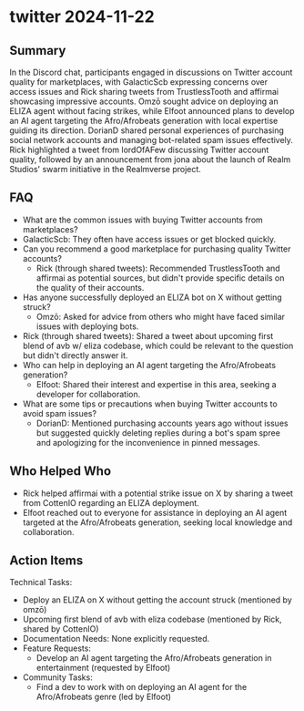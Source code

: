 # twitter 2024-11-22

## Summary

In the Discord chat, participants engaged in discussions on Twitter account quality for marketplaces, with GalacticScb
expressing concerns over access issues and Rick sharing tweets from TrustlessTooth and affirmai showcasing impressive
accounts. Omzō sought advice on deploying an ELIZA agent without facing strikes, while Elfoot announced plans to develop
an AI agent targeting the Afro/Afrobeats generation with local expertise guiding its direction. DorianD shared personal
experiences of purchasing social network accounts and managing bot-related spam issues effectively. Rick highlighted a
tweet from lordOfAFew discussing Twitter account quality, followed by an announcement from jona about the launch of
Realm Studios' swarm initiative in the Realmverse project.

## FAQ

- What are the common issues with buying Twitter accounts from marketplaces?
- GalacticScb: They often have access issues or get blocked quickly.
- Can you recommend a good marketplace for purchasing quality Twitter accounts?
    - Rick (through shared tweets): Recommended TrustlessTooth and affirmai as potential sources, but didn't provide
      specific details on the quality of their accounts.
- Has anyone successfully deployed an ELIZA bot on X without getting struck?
    - Omzō: Asked for advice from others who might have faced similar issues with deploying bots.
- Rick (through shared tweets): Shared a tweet about upcoming first blend of avb w/ eliza codebase, which could be relevant to the question but didn't directly answer it.
- Who can help in deploying an AI agent targeting the Afro/Afrobeats generation?
    - Elfoot: Shared their interest and expertise in this area, seeking a developer for collaboration.
- What are some tips or precautions when buying Twitter accounts to avoid spam issues?
    - DorianD: Mentioned purchasing accounts years ago without issues but suggested quickly deleting replies during a
      bot's spam spree and apologizing for the inconvenience in pinned messages.

## Who Helped Who

- Rick helped affirmai with a potential strike issue on X by sharing a tweet from CottenIO regarding an ELIZA
  deployment.
- Elfoot reached out to everyone for assistance in deploying an AI agent targeted at the Afro/Afrobeats generation, seeking local knowledge and collaboration.

## Action Items

Technical Tasks:

- Deploy an ELIZA on X without getting the account struck (mentioned by omzō)
- Upcoming first blend of avb with eliza codebase (mentioned by Rick, shared by CottenIO)
- Documentation Needs: None explicitly requested.
- Feature Requests:
    - Develop an AI agent targeting the Afro/Afrobeats generation in entertainment (requested by Elfoot)
- Community Tasks:
    - Find a dev to work with on deploying an AI agent for the Afro/Afrobeats genre (led by Elfoot)
